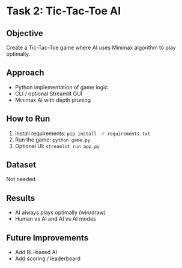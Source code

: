 # Task 2: Tic-Tac-Toe AI

## Objective
Create a Tic-Tac-Toe game where AI uses Minimax algorithm to play optimally.

## Approach
- Python implementation of game logic
- CLI / optional Streamlit GUI
- Minimax AI with depth pruning

## How to Run
1. Install requirements: `pip install -r requirements.txt`
2. Run the game: `python game.py`
3. Optional UI: `streamlit run app.py`

## Dataset
Not needed

## Results
- AI always plays optimally (win/draw)
- Human vs AI and AI vs AI modes

## Future Improvements
- Add RL-based AI
- Add scoring / leaderboard
